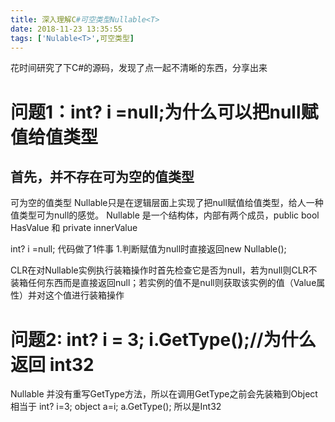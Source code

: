 ```yaml
---
title: 深入理解C#可空类型Nullable<T>
date: 2018-11-23 13:35:55
tags: ['Nulable<T>',可空类型]
---
```

花时间研究了下C#的源码，发现了点一起不清晰的东西，分享出来
# 问题1：int? i =null;为什么可以把null赋值给值类型
## 首先，并不存在可为空的值类型
可为空的值类型
Nullable<T>只是在逻辑层面上实现了把null赋值给值类型，给人一种值类型可为null的感觉。
Nullable<T> 是一个结构体，内部有两个成员，public bool HasValue 和 private innerValue

int? i =null;
代码做了1件事
1.判断赋值为null时直接返回new Nullable<int>();

CLR在对Nullable<T>实例执行装箱操作时首先检查它是否为null，若为null则CLR不装箱任何东西而是直接返回null；若实例的值不是null则获取该实例的值（Value属性）并对这个值进行装箱操作
# 问题2: int? i = 3;  i.GetType();//为什么返回 int32
Nullable<T> 并没有重写GetType方法，所以在调用GetType之前会先装箱到Object
相当于 int? i=3; object a=i; a.GetType();
所以是Int32
